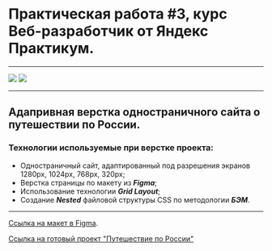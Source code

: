 # Практическая работа #3, курс Веб-разработчик от Яндекс Практикум.
___
![](https://img.shields.io/badge/-HTML5-orange)
![](https://img.shields.io/badge/-CSS3-blue)
___
## Адапривная верстка одностраничного сайта о путешествии по России.

### Технологии используемые при верстке проекта:
* Одностраничный сайт, адаптированный под разрешения экранов 1280px, 1024px, 768px, 320px;
* Верстка страницы по макету из ___Figma___;
* Использование технологии ___Grid Layout___;
* Создание ___Nested___ файловой структуры CSS  по методологии ___БЭМ___.

____

[Ссылка на макет в Figma](https://www.figma.com/file/5S2WSbEFL6awjVWJ0NWL8Q/Sprint-3_-Russia-_-desktop-mobile?node-id=28503%3A0).

[Ссылка на готовый проект "Путешествие по России"](https://github.com/BeefDoshirak/how-to-learn.git)
